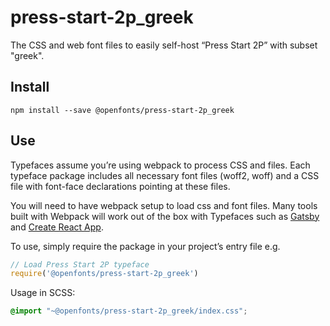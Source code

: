 
# press-start-2p_greek

The CSS and web font files to easily self-host “Press Start 2P” with subset "greek".

## Install

`npm install --save @openfonts/press-start-2p_greek`

## Use

Typefaces assume you’re using webpack to process CSS and files. Each typeface
package includes all necessary font files (woff2, woff) and a CSS file with
font-face declarations pointing at these files.

You will need to have webpack setup to load css and font files. Many tools built
with Webpack will work out of the box with Typefaces such as [Gatsby](https://github.com/gatsbyjs/gatsby)
and [Create React App](https://github.com/facebookincubator/create-react-app).

To use, simply require the package in your project’s entry file e.g.

```javascript
// Load Press Start 2P typeface
require('@openfonts/press-start-2p_greek')
```

Usage in SCSS:
```scss
@import "~@openfonts/press-start-2p_greek/index.css";
```
